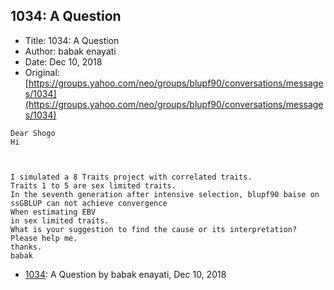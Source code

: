 ## 1034: A Question

- Title: 1034: A Question
- Author: babak enayati
- Date: Dec 10, 2018
- Original: [https://groups.yahoo.com/neo/groups/blupf90/conversations/messages/1034](https://groups.yahoo.com/neo/groups/blupf90/conversations/messages/1034)

```
Dear Shogo
Hi



I simulated a 8 Traits project with correlated traits.
Traits 1 to 5 are sex limited traits.
In the seventh generation after intensive selection, blupf90 baise on ssGBLUP can not achieve convergence
When estimating EBV
in sex limited traits.
What is your suggestion to find the cause or its interpretation?
Please help me.
thanks.
babak
```

- [1034](1034.md): A Question by babak enayati, Dec 10, 2018
